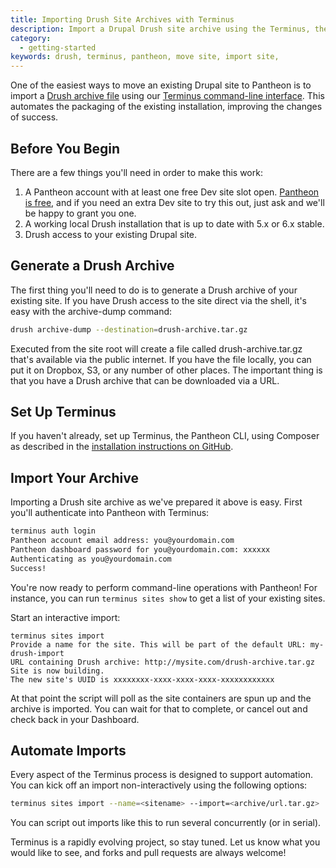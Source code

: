```yaml
---
title: Importing Drush Site Archives with Terminus
description: Import a Drupal Drush site archive using the Terminus, the Pantheon CLI tool.
category:
  - getting-started
keywords: drush, terminus, pantheon, move site, import site,
---
```

One of the easiest ways to move an existing Drupal site to Pantheon is to import a [Drush archive file](http://drush.ws/#archive-dump) using our [Terminus command-line interface](/docs/articles/local/cli/). This automates the packaging of the existing installation, improving the changes of success.

## Before You Begin

There are a few things you'll need in order to make this work:

1. A Pantheon account with at least one free Dev site slot open. [Pantheon is free](https://dashboard.pantheon.io/register), and if you need an extra Dev site to try this out, just ask and we'll be happy to grant you one.
2. A working local Drush installation that is up to date with 5.x or 6.x stable.
3. Drush access to your existing Drupal site.

## Generate a Drush Archive

The first thing you'll need to do is to generate a Drush archive of your existing site. If you have Drush access to the site direct via the shell, it's easy with the archive-dump command:
```bash
drush archive-dump --destination=drush-archive.tar.gz
```
Executed from the site root will create a file called drush-archive.tar.gz that's available via the public internet. If you have the file locally, you can put it on Dropbox, S3, or any number of other places. The important thing is that you have a Drush archive that can be downloaded via a URL.

## Set Up Terminus

If you haven't already, set up Terminus, the Pantheon CLI, using Composer as described in the [installation instructions on GitHub](https://github.com/pantheon-systems/cli/wiki/installation).

## Import Your Archive

Importing a Drush site archive as we've prepared it above is easy. First you'll authenticate into Pantheon with Terminus:
```bash
terminus auth login
Pantheon account email address: you@yourdomain.com
Pantheon dashboard password for you@yourdomain.com: xxxxxx
Authenticating as you@yourdomain.com
Success!
```
You're now ready to perform command-line operations with Pantheon! For instance, you can run `terminus sites show` to get a list of your existing sites.

Start an interactive import:
```nohighlight
terminus sites import
Provide a name for the site. This will be part of the default URL: my-drush-import
URL containing Drush archive: http://mysite.com/drush-archive.tar.gz
Site is now building.
The new site's UUID is xxxxxxxx-xxxx-xxxx-xxxx-xxxxxxxxxxxx
```
At that point the script will poll as the site containers are spun up and the archive is imported. You can wait for that to complete, or cancel out and check back in your Dashboard.

## Automate Imports

Every aspect of the Terminus process is designed to support automation. You can kick off an import non-interactively using the following options:
```bash
terminus sites import --name=<sitename> --import=<archive/url.tar.gz>
```
You can script out imports like this to run several concurrently (or in serial).

Terminus is a rapidly evolving project, so stay tuned. Let us know what you would like to see, and forks and pull requests are always welcome!
